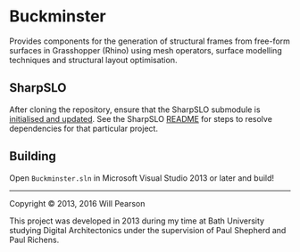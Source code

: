 # Buckminster

Provides components for the generation of structural frames from free-form surfaces in Grasshopper (Rhino) using mesh operators, surface modelling techniques and structural layout optimisation.

## SharpSLO

After cloning the repository, ensure that the SharpSLO submodule is [initialised and updated][submodules]. See the SharpSLO [README][slo_readme] for steps to resolve dependencies for that particular project.

## Building

Open `Buckminster.sln` in Microsoft Visual Studio 2013 or later and build!

***

Copyright © 2013, 2016 Will Pearson

This project was developed in 2013 during my time at Bath University studying Digital Architectonics under the supervision of Paul Shepherd and Paul Richens.

[submodules]: https://git-scm.com/book/en/v2/Git-Tools-Submodules#Cloning-a-Project-with-Submodules
[slo_readme]: https://github.com/pearswj/SharpSLO/blob/master/README.md
